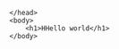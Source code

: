<!DOCTYPE html>
<html>
    <head>

    </head>
    <body>
        <h1>HHello world</h1>
    </body>

</html>
